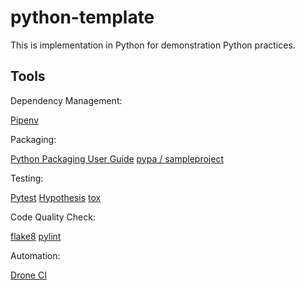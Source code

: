 # python-template

This is implementation in Python for demonstration Python practices.

## Tools

Dependency Management:

[Pipenv](https://github.com/pypa/pipenv)

Packaging:

[Python Packaging User Guide](https://packaging.python.org/)
[pypa / sampleproject](https://github.com/pypa/sampleproject)

Testing:

[Pytest](https://pytest.org/)
[Hypothesis](https://github.com/HypothesisWorks/hypothesis-python)
[tox](https://tox.readthedocs.io/)

Code Quality Check:

[flake8](https://tox.readthedocs.io/)
[pylint](https://www.pylint.org/)

Automation:

[Drone CI](https://drone.io/)

